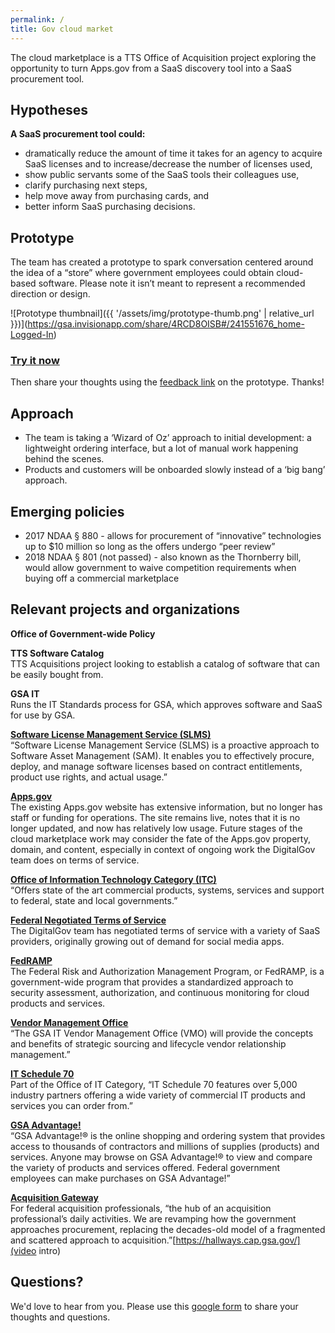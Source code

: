 ```yaml
---
permalink: /
title: Gov cloud market
---
```


The cloud marketplace is a TTS Office of Acquisition project exploring the opportunity to turn Apps.gov from a SaaS discovery tool into a SaaS procurement tool.

## Hypotheses
**A SaaS procurement tool could:**
- dramatically reduce the amount of time it takes for an agency to acquire SaaS licenses and to increase/decrease the number of licenses used,
- show public servants some of the SaaS tools their colleagues use,
- clarify purchasing next steps,
- help move away from purchasing cards, and
- better inform SaaS purchasing decisions.

## Prototype

The team has created a prototype to spark conversation centered around the idea of a “store” where government employees could obtain cloud-based software. Please note it isn’t meant to represent a recommended direction or design.

![Prototype thumbnail]({{ '/assets/img/prototype-thumb.png' | relative_url }})](https://gsa.invisionapp.com/share/4RCD8OISB#/241551676_home-Logged-In)

### [Try it now](https://gsa.invisionapp.com/share/4RCD8OISB#/241551676_home-Logged-In)
Then share your thoughts using the [feedback link](http://docs.google.com/forms/d/e/1FAIpQLSer389kqIkYiYW5Veqcf8urhr_ldLmCEBf-l-fU5O6gYWKRmQ/viewform) on the prototype. Thanks!

## Approach
- The team is taking a ‘Wizard of Oz’ approach to initial development: a lightweight ordering interface, but a lot of manual work happening behind the scenes.
- Products and customers will be onboarded slowly instead of a ‘big bang’ approach.


## Emerging policies
- 2017 NDAA § 880 - allows for procurement of “innovative” technologies up to $10 million so long as the offers undergo “peer review”
- 2018 NDAA § 801 (not passed) - also known as the Thornberry bill, would allow government to waive competition requirements when buying off a commercial marketplace


## Relevant projects and organizations

**Office of Government-wide Policy**

**TTS Software Catalog**<br>
TTS Acquisitions project looking to establish a catalog of software that can be easily bought from.

**GSA IT**<br>
Runs the IT Standards process for GSA, which approves software and SaaS for use by GSA.

**[Software License Management Service (SLMS)](https://www.gsa.gov/portal/content/154742)**<br>
“Software License Management Service (SLMS) is a proactive approach to Software Asset Management (SAM). It enables you to effectively procure, deploy, and manage software licenses based on contract entitlements, product use rights, and actual usage.”

**[Apps.gov](https://apps.gov/)**<br>
The existing Apps.gov website has extensive information, but no longer has staff or funding for operations. The site remains live, notes that it is no longer updated, and now has relatively low usage. Future stages of the cloud marketplace work may consider the fate of the Apps.gov property, domain, and content, especially in context of ongoing work the DigitalGov team does on terms of service.

**[Office of Information Technology Category (ITC)](https://www.gsa.gov/portal/category/213830)**<br>
“Offers state of the art commercial products, systems, services and support to federal, state and local governments.”

**[Federal Negotiated Terms of Service](https://www.digitalgov.gov/resources/federal-compatible-terms-of-service-agreements/)**<br>
The DigitalGov team has negotiated terms of service with a variety of SaaS providers, originally growing out of demand for social media apps.

**[FedRAMP](https://www.fedramp.gov/about-us/about/)**<br>
The Federal Risk and Authorization Management Program, or FedRAMP, is a government-wide program that provides a standardized approach to security assessment, authorization, and continuous monitoring for cloud products and services.

**[Vendor Management Office](https://www.gsa.gov/portal/content/199059)**<br>
“The GSA IT Vendor Management Office (VMO) will provide the concepts and benefits of strategic sourcing and lifecycle vendor relationship management.”

**[IT Schedule 70](https://www.gsa.gov/portal/content/104506)**<br>
Part of the Office of IT Category, “IT Schedule 70 features over 5,000 industry partners offering a wide variety of commercial IT products and services you can order from.”

**[GSA Advantage!](https://www.gsaadvantage.gov/)**<br>
“GSA Advantage!® is the online shopping and ordering system that provides access to thousands of contractors and millions of supplies (products) and services. Anyone may browse on GSA Advantage!® to view and compare the variety of products and services offered. Federal government employees can make purchases on GSA Advantage!”

**[Acquisition Gateway](https://hallways.cap.gsa.gov/)**<br>
For federal acquisition professionals, “the hub of an acquisition professional’s daily activities.  We are revamping how the government approaches procurement, replacing the decades-old model of a fragmented and scattered approach to acquisition.”[https://hallways.cap.gsa.gov/](video intro)

## Questions?
We'd love to hear from you. Please use this [google form](http://docs.google.com/forms/d/e/1FAIpQLSer389kqIkYiYW5Veqcf8urhr_ldLmCEBf-l-fU5O6gYWKRmQ/viewform) to share your thoughts and questions.

